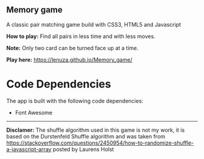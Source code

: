 ## Memory game

A classic pair matching game build with CSS3, HTML5 and Javascript

__How to play:__
Find all pairs in less time and with less moves.

__Note:__
Only two card can be turned face up at a time.

__Play here:__ https://lenuza.github.io/Memory_game/

# Code Dependencies

The app is built with the following code dependencies:

* Font Awesome

------------
__Disclamer:__ The shuffle algorithm used in this game is not my work, it is  based on the  Durstenfeld Shuffle algorithm and was taken from https://stackoverflow.com/questions/2450954/how-to-randomize-shuffle-a-javascript-array posted by Laurens Holst
